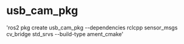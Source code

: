 # usb_cam_pkg
'ros2 pkg create usb_cam_pkg --dependencies rclcpp sensor_msgs cv_bridge std_srvs --build-type ament_cmake'
